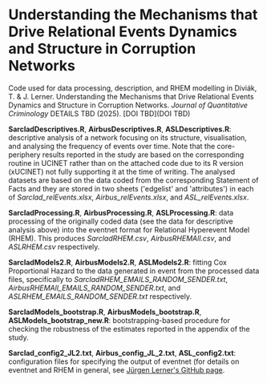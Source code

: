 # **Understanding the Mechanisms that Drive Relational Events Dynamics and Structure in Corruption Networks** 
 Code used for data processing, description, and RHEM modelling in Diviák, T. & J. Lerner. Understanding the Mechanisms that Drive Relational Events Dynamics and Structure in Corruption Networks. *Journal of Quantitative Criminology* DETAILS TBD (2025). [DOI TBD](DOI TBD)

**SarcladDescriptives.R**, **AirbusDescriptives.R**, **ASLDescriptives.R**: descriptive analysis of a network focusing on its structure, visualisation, and analysing the frequency of events over time. Note that the core-periphery results reported in the study are based on the corresponding routine in UCINET rather than on the attached code due to its R version (xUCINET) not fully supporting it at the time of writing. The analysed datasets are based on the data coded from the corresponding Statement of Facts and they are stored in two sheets ('edgelist' and 'attributes') in each of *Sarclad_relEvents.xlsx*, *Airbus_relEvents.xlsx*, and *ASL_relEvents.xlsx*.

**SarcladProcessing.R**, **AirbusProcessing.R**, **ASLProcessing.R**: data processing of the originally coded data (see the data for descriptive analysis above) into the eventnet format for Relational Hyperevent Model (RHEM). This produces *SarcladRHEM.csv*, *AirbusRHEMAll.csv*, and *ASLRHEM.csv* respectively.

**SarcladModels2.R**, **AirbusModels2.R**, **ASLModels2.R**: fitting Cox Proportional Hazard to the data generated in event from the processed data files, specifically to *SarcladRHEM_EMAILS_RANDOM_SENDER.txt*, *AirbusRHEMAll_EMAILS_RANDOM_SENDER.txt*, and *ASLRHEM_EMAILS_RANDOM_SENDER.txt* respectively.

**SarcladModels_bootstrap.R**, **AirbusModels_bootstrap.R**, **ASLModels_bootstrap_new.R**: bootstrapping-based procedure for checking the robustness of the estimates reported in the appendix of the study.

**Sarclad_config2_JL2.txt**, **Airbus_config_JL_2.txt**, **ASL_config2.txt**: configuration files for specifying the output of eventnet (for details on eventnet and RHEM in general, see [Jürgen Lerner's GitHub page](https://github.com/juergenlerner/eventnet).
